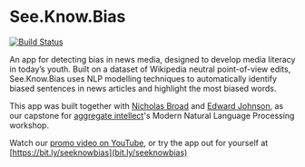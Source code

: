 # See.Know.Bias
[![Build Status](https://dev.azure.com/nicholas0325/SeeKnowBias/_apis/build/status/nbroad1881.SeeKnowBias?branchName=master)](https://dev.azure.com/nicholas0325/SeeKnowBias/_build/latest?definitionId=3&branchName=master)

An app for detecting bias in news media, designed to develop media literacy in today’s youth. Built on a dataset of Wikipedia neutral point-of-view edits, See.Know.Bias uses NLP modelling techniques to automatically identify biased sentences in news articles and highlight the most biased words.

This app was built together with [Nicholas Broad](https://github.com/nbroad1881) and [Edward Johnson](https://www.linkedin.com/in/edwardjohnson/), as our capstone for [aggregate intellect](https://ai.science)'s Modern Natural Language Processing workshop.

Watch our [promo video on YouTube](https://www.youtube.com/watch?v=m2Gms7ySUJk), or try the app out for yourself at [https://bit.ly/seeknowbias](bit.ly/seeknowbias)